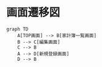 # 画面遷移図

```mermaid
graph TD
    A[TOP画面] --> B[家計簿一覧画面]
    B --> C[編集画面]
    C --> B
    A --> D[新規登録画面]
    D --> B

```
